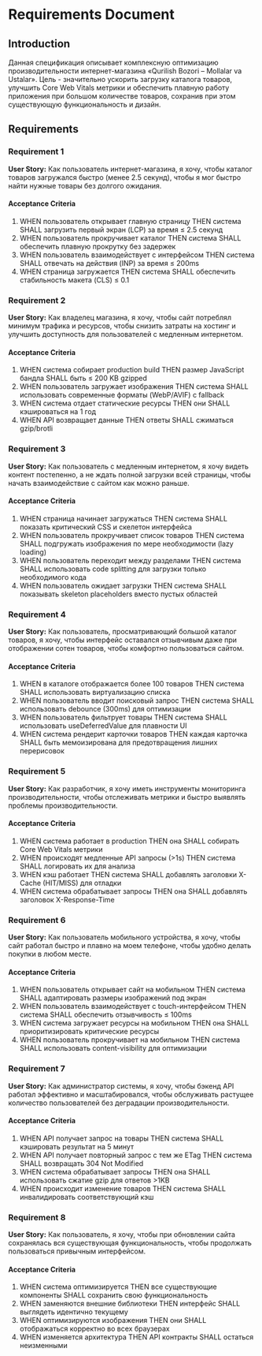 # Requirements Document

## Introduction

Данная спецификация описывает комплексную оптимизацию производительности интернет-магазина «Qurilish Bozori – Mollalar va Ustalar». Цель - значительно ускорить загрузку каталога товаров, улучшить Core Web Vitals метрики и обеспечить плавную работу приложения при большом количестве товаров, сохранив при этом существующую функциональность и дизайн.

## Requirements

### Requirement 1

**User Story:** Как пользователь интернет-магазина, я хочу, чтобы каталог товаров загружался быстро (менее 2.5 секунд), чтобы я мог быстро найти нужные товары без долгого ожидания.

#### Acceptance Criteria

1. WHEN пользователь открывает главную страницу THEN система SHALL загрузить первый экран (LCP) за время ≤ 2.5 секунд
2. WHEN пользователь прокручивает каталог THEN система SHALL обеспечить плавную прокрутку без задержек
3. WHEN пользователь взаимодействует с интерфейсом THEN система SHALL отвечать на действия (INP) за время ≤ 200ms
4. WHEN страница загружается THEN система SHALL обеспечить стабильность макета (CLS) ≤ 0.1

### Requirement 2

**User Story:** Как владелец магазина, я хочу, чтобы сайт потреблял минимум трафика и ресурсов, чтобы снизить затраты на хостинг и улучшить доступность для пользователей с медленным интернетом.

#### Acceptance Criteria

1. WHEN система собирает production build THEN размер JavaScript бандла SHALL быть ≤ 200 KB gzipped
2. WHEN пользователь загружает изображения THEN система SHALL использовать современные форматы (WebP/AVIF) с fallback
3. WHEN система отдает статические ресурсы THEN они SHALL кэшироваться на 1 год
4. WHEN API возвращает данные THEN ответы SHALL сжиматься gzip/brotli

### Requirement 3

**User Story:** Как пользователь с медленным интернетом, я хочу видеть контент постепенно, а не ждать полной загрузки всей страницы, чтобы начать взаимодействие с сайтом как можно раньше.

#### Acceptance Criteria

1. WHEN страница начинает загружаться THEN система SHALL показать критический CSS и скелетон интерфейса
2. WHEN пользователь прокручивает список товаров THEN система SHALL подгружать изображения по мере необходимости (lazy loading)
3. WHEN пользователь переходит между разделами THEN система SHALL использовать code splitting для загрузки только необходимого кода
4. WHEN пользователь ожидает загрузки THEN система SHALL показывать skeleton placeholders вместо пустых областей

### Requirement 4

**User Story:** Как пользователь, просматривающий большой каталог товаров, я хочу, чтобы интерфейс оставался отзывчивым даже при отображении сотен товаров, чтобы комфортно пользоваться сайтом.

#### Acceptance Criteria

1. WHEN в каталоге отображается более 100 товаров THEN система SHALL использовать виртуализацию списка
2. WHEN пользователь вводит поисковый запрос THEN система SHALL использовать debounce (300ms) для оптимизации
3. WHEN пользователь фильтрует товары THEN система SHALL использовать useDeferredValue для плавности UI
4. WHEN система рендерит карточки товаров THEN каждая карточка SHALL быть мемоизирована для предотвращения лишних перерисовок

### Requirement 5

**User Story:** Как разработчик, я хочу иметь инструменты мониторинга производительности, чтобы отслеживать метрики и быстро выявлять проблемы производительности.

#### Acceptance Criteria

1. WHEN система работает в production THEN она SHALL собирать Core Web Vitals метрики
2. WHEN происходят медленные API запросы (>1s) THEN система SHALL логировать их для анализа
3. WHEN кэш работает THEN система SHALL добавлять заголовки X-Cache (HIT/MISS) для отладки
4. WHEN система обрабатывает запросы THEN она SHALL добавлять заголовок X-Response-Time

### Requirement 6

**User Story:** Как пользователь мобильного устройства, я хочу, чтобы сайт работал быстро и плавно на моем телефоне, чтобы удобно делать покупки в любом месте.

#### Acceptance Criteria

1. WHEN пользователь открывает сайт на мобильном THEN система SHALL адаптировать размеры изображений под экран
2. WHEN пользователь взаимодействует с touch-интерфейсом THEN система SHALL обеспечить отзывчивость ≤ 100ms
3. WHEN система загружает ресурсы на мобильном THEN она SHALL приоритизировать критические ресурсы
4. WHEN пользователь прокручивает на мобильном THEN система SHALL использовать content-visibility для оптимизации

### Requirement 7

**User Story:** Как администратор системы, я хочу, чтобы бэкенд API работал эффективно и масштабировался, чтобы обслуживать растущее количество пользователей без деградации производительности.

#### Acceptance Criteria

1. WHEN API получает запрос на товары THEN система SHALL кэшировать результат на 5 минут
2. WHEN API получает повторный запрос с тем же ETag THEN система SHALL возвращать 304 Not Modified
3. WHEN система обрабатывает запросы THEN она SHALL использовать сжатие gzip для ответов >1KB
4. WHEN происходит изменение товаров THEN система SHALL инвалидировать соответствующий кэш

### Requirement 8

**User Story:** Как пользователь, я хочу, чтобы при обновлении сайта сохранялась вся существующая функциональность, чтобы продолжать пользоваться привычным интерфейсом.

#### Acceptance Criteria

1. WHEN система оптимизируется THEN все существующие компоненты SHALL сохранить свою функциональность
2. WHEN заменяются внешние библиотеки THEN интерфейс SHALL выглядеть идентично текущему
3. WHEN оптимизируются изображения THEN они SHALL отображаться корректно во всех браузерах
4. WHEN изменяется архитектура THEN API контракты SHALL остаться неизменными